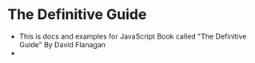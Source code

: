 # The Definitive Guide

- This is docs and examples for JavaScript Book called "The Definitive Guide" By David Flanagan
-
